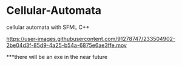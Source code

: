 # Cellular-Automata
cellular automata with SFML C++

https://user-images.githubusercontent.com/91278747/233504902-2be04d3f-85d9-4a25-b54a-6875e6ae3ffe.mov

***there will be an exe in the near future
